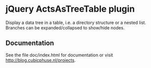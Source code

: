 jQuery ActsAsTreeTable plugin
=============================

Display a data tree in a table, i.e. a directory structure or a nested list.
Branches can be expanded/collapsed to show/hide nodes.

Documentation
-------------

See the file doc/index.html for documentation or visit http://blog.cubicphuse.nl/projects.